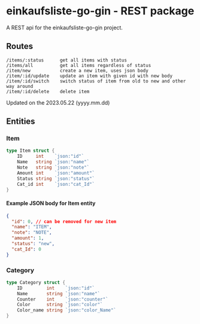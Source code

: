 # einkaufsliste-go-gin  - REST package

A REST api for the einkaufsliste-go-gin project.

## Routes

```text
/items/:status      get all items with status
/items/all          get all items regardless of status
/item/new           create a new item, uses json body
/item/:id/update    update an item with given id with new body
/item/:id/switch    switch status of item from old to new and other way around
/item/:id/delete    delete item
```

Updated on the 2023.05.22 (yyyy.mm.dd)

## Entities

### Item

```go
type Item struct {
	ID     int    `json:"id"`
	Name   string `json:"name"`
	Note   string `json:"note"`
	Amount int    `json:"amount"`
	Status string `json:"status"`
	Cat_id int    `json:"cat_Id"`
}
```

#### Example JSON body for Item entity

```json
{
  "id": 0, // can be removed for new item
  "name": "ITEM",
  "note": "NOTE",
  "amount": 1,
  "status": "new",
  "cat_Id": 0
}
```

### Category

```go
type Category struct {
	ID         int    `json:"id"`
	Name       string `json:"name"`
	Counter    int    `json:"counter"`
	Color      string `json:"color"`
	Color_name string `json:"color_Name"`
}
```
